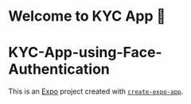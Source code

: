 
# Welcome to KYC App 👋

# KYC-App-using-Face-Authentication









This is an [Expo](https://expo.dev) project created with [`create-expo-app`](https://www.npmjs.com/package/create-expo-app).
